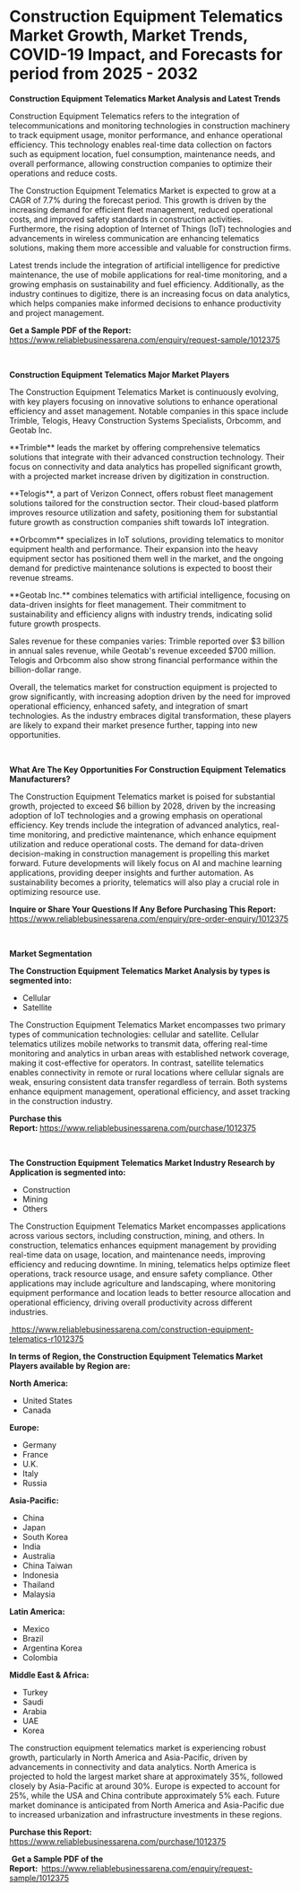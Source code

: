<p><h1>Construction Equipment Telematics Market Growth, Market Trends, COVID-19 Impact, and Forecasts for period from 2025 - 2032</h1></p><p><strong>Construction Equipment Telematics Market Analysis and Latest Trends</strong></p>
<p><p>Construction Equipment Telematics refers to the integration of telecommunications and monitoring technologies in construction machinery to track equipment usage, monitor performance, and enhance operational efficiency. This technology enables real-time data collection on factors such as equipment location, fuel consumption, maintenance needs, and overall performance, allowing construction companies to optimize their operations and reduce costs.</p><p>The Construction Equipment Telematics Market is expected to grow at a CAGR of 7.7% during the forecast period. This growth is driven by the increasing demand for efficient fleet management, reduced operational costs, and improved safety standards in construction activities. Furthermore, the rising adoption of Internet of Things (IoT) technologies and advancements in wireless communication are enhancing telematics solutions, making them more accessible and valuable for construction firms. </p><p>Latest trends include the integration of artificial intelligence for predictive maintenance, the use of mobile applications for real-time monitoring, and a growing emphasis on sustainability and fuel efficiency. Additionally, as the industry continues to digitize, there is an increasing focus on data analytics, which helps companies make informed decisions to enhance productivity and project management.</p></p>
<p><strong>Get a Sample PDF of the Report:&nbsp;</strong> <a href="https://www.reliablebusinessarena.com/enquiry/request-sample/1012375?utm_campaign=3565&utm_medium=2&utm_source=Github&utm_content=ia&utm_term=17042025&utm_id=construction-equipment-telematics">https://www.reliablebusinessarena.com/enquiry/request-sample/1012375</a></p>
<p>&nbsp;</p>
<p><strong>Construction Equipment Telematics Major Market Players</strong></p>
<p><p>The Construction Equipment Telematics Market is continuously evolving, with key players focusing on innovative solutions to enhance operational efficiency and asset management. Notable companies in this space include Trimble, Telogis, Heavy Construction Systems Specialists, Orbcomm, and Geotab Inc.</p><p>**Trimble** leads the market by offering comprehensive telematics solutions that integrate with their advanced construction technology. Their focus on connectivity and data analytics has propelled significant growth, with a projected market increase driven by digitization in construction.</p><p>**Telogis**, a part of Verizon Connect, offers robust fleet management solutions tailored for the construction sector. Their cloud-based platform improves resource utilization and safety, positioning them for substantial future growth as construction companies shift towards IoT integration.</p><p>**Orbcomm** specializes in IoT solutions, providing telematics to monitor equipment health and performance. Their expansion into the heavy equipment sector has positioned them well in the market, and the ongoing demand for predictive maintenance solutions is expected to boost their revenue streams.</p><p>**Geotab Inc.** combines telematics with artificial intelligence, focusing on data-driven insights for fleet management. Their commitment to sustainability and efficiency aligns with industry trends, indicating solid future growth prospects.</p><p>Sales revenue for these companies varies: Trimble reported over $3 billion in annual sales revenue, while Geotab's revenue exceeded $700 million. Telogis and Orbcomm also show strong financial performance within the billion-dollar range.</p><p>Overall, the telematics market for construction equipment is projected to grow significantly, with increasing adoption driven by the need for improved operational efficiency, enhanced safety, and integration of smart technologies. As the industry embraces digital transformation, these players are likely to expand their market presence further, tapping into new opportunities.</p></p>
<p>&nbsp;</p>
<p><strong>What Are The Key Opportunities For Construction Equipment Telematics Manufacturers?</strong></p>
<p><p>The Construction Equipment Telematics market is poised for substantial growth, projected to exceed $6 billion by 2028, driven by the increasing adoption of IoT technologies and a growing emphasis on operational efficiency. Key trends include the integration of advanced analytics, real-time monitoring, and predictive maintenance, which enhance equipment utilization and reduce operational costs. The demand for data-driven decision-making in construction management is propelling this market forward. Future developments will likely focus on AI and machine learning applications, providing deeper insights and further automation. As sustainability becomes a priority, telematics will also play a crucial role in optimizing resource use.</p></p>
<p><strong>Inquire or Share Your Questions If Any Before Purchasing This Report:</strong> <a href="https://www.reliablebusinessarena.com/enquiry/pre-order-enquiry/1012375?utm_campaign=3565&utm_medium=2&utm_source=Github&utm_content=ia&utm_term=17042025&utm_id=construction-equipment-telematics">https://www.reliablebusinessarena.com/enquiry/pre-order-enquiry/1012375</a></p>
<p>&nbsp;</p>
<p><strong>Market Segmentation</strong></p>
<p><strong>The Construction Equipment Telematics Market Analysis by types is segmented into:</strong></p>
<p><ul><li>Cellular</li><li>Satellite</li></ul></p>
<p><p>The Construction Equipment Telematics Market encompasses two primary types of communication technologies: cellular and satellite. Cellular telematics utilizes mobile networks to transmit data, offering real-time monitoring and analytics in urban areas with established network coverage, making it cost-effective for operators. In contrast, satellite telematics enables connectivity in remote or rural locations where cellular signals are weak, ensuring consistent data transfer regardless of terrain. Both systems enhance equipment management, operational efficiency, and asset tracking in the construction industry.</p></p>
<p><strong>Purchase this Report:&nbsp;</strong><a href="https://www.reliablebusinessarena.com/purchase/1012375?utm_campaign=3565&utm_medium=2&utm_source=Github&utm_content=ia&utm_term=17042025&utm_id=construction-equipment-telematics">https://www.reliablebusinessarena.com/purchase/1012375</a></p>
<p>&nbsp;</p>
<p><strong>The Construction Equipment Telematics Market Industry Research by Application is segmented into:</strong></p>
<p><ul><li>Construction</li><li>Mining</li><li>Others</li></ul></p>
<p><p>The Construction Equipment Telematics Market encompasses applications across various sectors, including construction, mining, and others. In construction, telematics enhances equipment management by providing real-time data on usage, location, and maintenance needs, improving efficiency and reducing downtime. In mining, telematics helps optimize fleet operations, track resource usage, and ensure safety compliance. Other applications may include agriculture and landscaping, where monitoring equipment performance and location leads to better resource allocation and operational efficiency, driving overall productivity across different industries.</p></p>
<p><a href="https://www.reliablebusinessarena.com/construction-equipment-telematics-r1012375?utm_campaign=3565&utm_medium=2&utm_source=Github&utm_content=ia&utm_term=17042025&utm_id=construction-equipment-telematics">&nbsp;https://www.reliablebusinessarena.com/construction-equipment-telematics-r1012375</a></p>
<p><strong>In terms of Region, the Construction Equipment Telematics Market Players available by Region are:</strong></p>
<p>
    <p> <strong> North America: </strong>
        <ul>
            <li>United States</li>
            <li>Canada</li>
        </ul>
        </p> 
    <p> <strong> Europe: </strong>
        <ul>
            <li>Germany</li>
            <li>France</li>
            <li>U.K.</li>
            <li>Italy</li>
            <li>Russia</li>
        </ul>
        </p> 
    <p> <strong> Asia-Pacific: </strong>
        <ul>
            <li>China</li>
            <li>Japan</li>
            <li>South Korea</li>
            <li>India</li>
            <li>Australia</li>
            <li>China Taiwan</li>
            <li>Indonesia</li>
            <li>Thailand</li>
            <li>Malaysia</li>
        </ul>
        </p> 
    <p> <strong> Latin America: </strong>
        <ul>
            <li>Mexico</li>
            <li>Brazil</li>
            <li>Argentina Korea</li>
            <li>Colombia</li>
        </ul>
        </p> 
    <p> <strong> Middle East & Africa: </strong>
        <ul>
            <li>Turkey</li>
            <li>Saudi</li>
            <li>Arabia</li>
            <li>UAE</li>
            <li>Korea</li>
        </ul>
    </p>
    </p>
<p><p>The construction equipment telematics market is experiencing robust growth, particularly in North America and Asia-Pacific, driven by advancements in connectivity and data analytics. North America is projected to hold the largest market share at approximately 35%, followed closely by Asia-Pacific at around 30%. Europe is expected to account for 25%, while the USA and China contribute approximately 5% each. Future market dominance is anticipated from North America and Asia-Pacific due to increased urbanization and infrastructure investments in these regions.</p></p>
<p><strong>Purchase this Report: </strong><a href="https://www.reliablebusinessarena.com/purchase/1012375?utm_campaign=3565&utm_medium=2&utm_source=Github&utm_content=ia&utm_term=17042025&utm_id=construction-equipment-telematics">https://www.reliablebusinessarena.com/purchase/1012375</a></p>
<p>&nbsp;<strong>Get a Sample PDF of the Report:&nbsp;&nbsp;</strong><a href="https://www.reliablebusinessarena.com/enquiry/request-sample/1012375?utm_campaign=3565&utm_medium=2&utm_source=Github&utm_content=ia&utm_term=17042025&utm_id=construction-equipment-telematics">https://www.reliablebusinessarena.com/enquiry/request-sample/1012375</a></p>
<p><strong></strong></p>
<p><p></p><p></p><p></p></p>